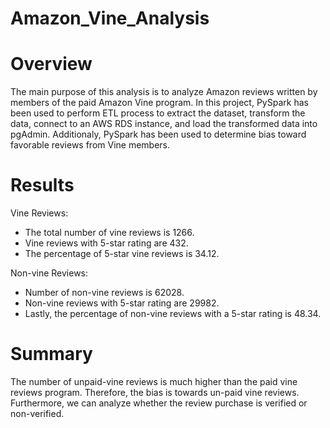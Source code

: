 # Amazon_Vine_Analysis

# Overview
The main purpose of this analysis is to analyze Amazon reviews written by members of the paid Amazon Vine program. In this project, PySpark has been used to perform ETL process to extract the dataset, transform the data, connect to an AWS RDS instance, and load the transformed data into pgAdmin. Additionaly, PySpark has been used to determine bias toward favorable reviews from Vine members.

# Results

Vine Reviews:
- The total number of vine reviews is 1266.
- Vine reviews with 5-star rating are 432.
- The percentage of 5-star vine reviews is 34.12.

Non-vine Reviews:
- Number of non-vine reviews is 62028.
- Non-vine reviews with 5-star rating are 29982.
- Lastly, the percentage of non-vine reviews with a 5-star rating is 48.34.

# Summary
The number of unpaid-vine reviews is much higher than the paid vine reviews program. Therefore, the bias is towards un-paid vine reviews. Furthermore, we can analyze whether the review purchase is verified or non-verified.
